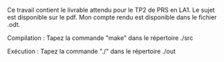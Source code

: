 Ce travail contient le livrable attendu pour le TP2 de PRS en LA1.
Le sujet est disponible sur le pdf.
Mon compte rendu est disponible dans le fichier .odt.

Compilation :
Tapez la commande "make" dans le répertoire ./src

Exécution : 
Tapez la commande "./<nomexecutable>" dans le répertoire ./out
